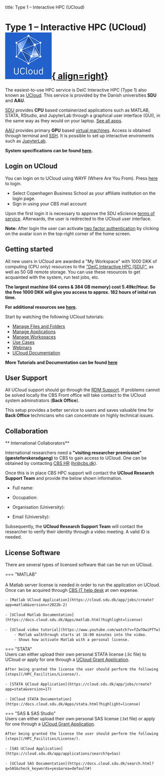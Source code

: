 title: Type 1 – Interactive HPC (UCloud) 
# Type 1 – Interactive HPC (UCloud)     [![UCloud](/HPC_Facilities/images/hpc_ucloud.png){ align=right}](https://cloud.sdu.dk/app/login) 

The easiest-to-use HPC service is DeiC Interactive HPC (Type 1) also known as [UCloud](https://cloud.sdu.dk/). This service is provided by the Danish universities **SDU** and **AAU**.

[SDU](https://cloud.sdu.dk/app/providers/detailed/ucloud) provides **CPU** based containerized applications such as MATLAB, STATA, RStudio, and JupyterLab through a graphical user interface (GUI), in the same way as they would on your laptop. [See all apps](https://docs.cloud.sdu.dk/Apps/type.html). 

[AAU](https://cloud.sdu.dk/app/providers/detailed/aau) provides primary **GPU** based [virtual machines](https://cloud.sdu.dk/app/applications/search?q=Virtual%20Machines). Access is obtained through terminal and [SSH](/Tutorial_Docs/VMs/). It is possible to set up interactive enviroments such as [JupyterLab](/Tutorials/VMs/jupyterVM/). 

**System specifications can be found [here](/HPC_Facilities/MachineType/).**

## Login on UCloud
You can login on to UCloud using WAYF (Where Are You From). Press [here](https://cloud.sdu.dk/app/login) to login.

- Select Copenhagen Business School as your affiliate institution on the login page. 
- Sign in using your CBS mail account

Upon the first login it is necessary to approve the SDU eScience [terms of service](https://legal.cloud.sdu.dk). Afterwards, the user is redirected to the UCloud user interface.

**Note:** After login the user can activate [two factor authentication](https://docs.cloud.sdu.dk/guide/navigation-topbar.html#two-factor-authentication) by clicking on the avatar icon in the top-right corner of the home screen.

## Getting started

All new users in UCloud are awarded a "My Workspace" with 1000 DKK of computing (CPU only) resources to the ["DeiC Interactive HPC (SDU)"](https://cloud.sdu.dk/app/providers/detailed/ucloud), as well as 50 GB remote storage. You can use these resources to get acquainted with the system, run test jobs, etc. 

**The largest machine (64 cores & 384 GB memory) cost 5.49kr/Hour. So the free 1000 DKK will give you access to approx. 182 hours of inital run time.**

**For additional resources see [here](/getresources/).**

Start by watching the following UCloud tutorials:

- [Manage Files and Folders](https://docs.cloud.sdu.dk/tutorials/tutorial1.html)
- [Manage Applications](https://docs.cloud.sdu.dk/tutorials/tutorial2.html)
- [Manage Workspaces](https://docs.cloud.sdu.dk/tutorials/tutorial1.html)
- [Use Cases](https://docs.cloud.sdu.dk/hands-on/use-cases.html)
- [Webinars](https://docs.cloud.sdu.dk/hands-on/webinars.html)
- [UCloud Documentation](https://docs.cloud.sdu.dk/index.html)

**More Tutorials and Documentation can be found [here](/tut_docs/)**

## User Support

All UCloud support should go through the [RDM Support](/contact/). If problems cannot be solved locally the CBS Front office will take contact to the UCloud system adminstrators (**Back Office**). 

This setup provides a better service to users and saves valuable time for **Back Office** technicians who can concentrate on highly technical issues.

## Collaboration

** International Collaborators**

International researchers need a **"visiting researcher premission"(gæsteforskeradgang)** to CBS to gain access to UCloud. One can be obtained by contacting [CBS HR](https://www.cbs.dk/cbs/organisation/faellesadministrationen/hr) ([hr@cbs.dk](mailto:hr@cbs.dk)).

Once this is in place CBS HPC support will contact the **UCloud Research Support Team** and provide the below shown information. 

- Full name:

- Occupation:

- Organisation (University):

- Email (University):

Subsequently, the **UCloud Research Support Team** will contact the researcher to verify their identity through a video meeting. A valid ID is needed. 

## License Software

There are several types of licensed software that can be run on UCloud. 
    
=== "MATLAB"
    <br />   
    A Matlab server license is needed in order to run the application on UCloud. Once can be acquired through [CBS IT help desk](https://helpdesk.cbs.dk/Login/Login?ReturnUrl=%2f) at own expense.

    - [Matlab UCloud Application](https://cloud.sdu.dk/app/jobs/create?app=matlab&version=r2022b-2)

    - [UCloud Matlab Documentation](https://docs.cloud.sdu.dk/Apps/matlab.html?highlight=license)

    - [UCloud video tutorial](https://www.youtube.com/watch?v=fZw7OwiPfTw) 
        - Matlab walkthrough starts at 16:00 minutes into the video. 
        - Shows how activate Matlab with a personal license.

=== "STATA"
    <br />
    Users can either upload their own personal STATA license (.lic file) to UCloud or apply for one through a [UCloud Grant Application](/HPC_Facilities/GrantApp/).

    After being granted the license the user should perform the following [steps](/HPC_Facilities/License/). 

    - [STATA UCloud Application](https://cloud.sdu.dk/app/jobs/create?app=stata&version=17)

    - [UCloud STATA Documentation](https://docs.cloud.sdu.dk/Apps/stata.html?highlight=license)

=== "SAS & SAS Studio"
    <br />
    Users can either upload their own personal SAS license (.txt file) or apply for one through a [UCloud Grant Application](/HPC_Facilities/GrantApp/).

    After being granted the license the user should perform the following [steps](/HPC_Facilities/License/). 

    - [SAS UCloud Application](https://cloud.sdu.dk/app/applications/search?q=Sas)

    - [UCloud SAS Documentation](https://docs.cloud.sdu.dk/search.html?q=SAS&check_keywords=yes&area=default#)